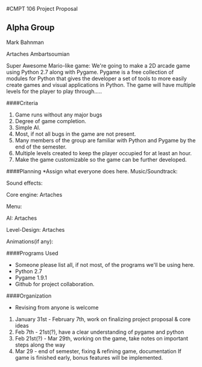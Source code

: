 #CMPT 106 Project Proposal

## Alpha Group
Mark Bahnman

Artaches Ambartsoumian

Super Awesome Mario-like game:
We're going to make a 2D arcade game using Python 2.7 along with Pygame. Pygame is a free collection of modules for Python
that gives the developer a set of tools to more easily create games and visual applications in Python. The game will
have multiple levels for the player to play through.....

####Criteria
1. Game runs without any major bugs
2. Degree of game completion.
3. Simple AI.
4. Most, if not all bugs in the game are not present.
5. Many members of the group are familiar with Python and Pygame by the end of the semester.
6. Multiple levels created to keep the player occupied for at least an hour.
7. Make the game customizable so the game can be further developed.


####Planning
*Assign what everyone does here.
Music/Soundtrack:

Sound effects:

Core engine: Artaches

Menu: 

AI: Artaches

Level-Design: Artaches

Animations(if any):


####Programs Used

* Someone please list all, if not most, of the programs we'll be using here.
* Python 2.7
* Pygame 1.9.1
* Github for project collaboration.

####Organization
* Revising from anyone is welcome 
1. January 31st - February 7th, work on finalizing project proposal & core ideas
2. Feb 7th - 21st(?), have a clear understanding of pygame and python
3. Feb 21st(?) - Mar 29th, working on the game, take notes on important steps along the way
4. Mar 29 - end of semester, fixing & refining game, documentation
If game is finished early, bonus features will be implemented.

